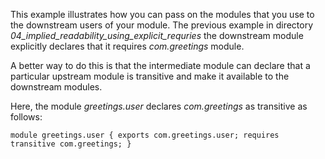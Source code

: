 This example illustrates how you can pass on the modules that you use to the downstream users of your module. 
The previous example in directory _04_implied_readability_using_explicit_requries_ the downstream module explicitly
declares that it requires _com.greetings_ module.

A better way to do this is that the intermediate module can declare that a particular upstream module is transitive and 
make it available to the downstream modules.

Here, the module _greetings.user_ declares _com.greetings_ as transitive as follows:

`module greetings.user {
     exports com.greetings.user;
     requires transitive com.greetings;
 }`